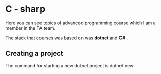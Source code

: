 # C - sharp

Here you can see topics of advanced programming course which I am a member in the TA team. 

The stack that courses was based on was **dotnet** and **C#** .

## Creating a project 

The command for starting a new dotnet project is dotnet new <template> . The template used in this course is `console`.

```bash
dotnet new console
```

After making a project try the command to check every thing is ok or not ( in the project directory ) : 
```bash
dotnet build
```

To run the project: 
```bash
dotnet run
```

Then in the another directory :

```bash
dotnet new sln --name MySolution
```

> In a directory you should have just one solution file or project. solution file and projects are the files that need to be built.

Then for adding the project to the solution : 
``` bash
dotnet sln MySolution.sln add .
```
## Strings 

String is an array of characters. You can apply any operation on strings using this fact. But using implemented methods is always a better idea.

Neat functions:
- ToUpper, ToLower
- Split
- Substring
- Replace
- Index of
- accessing individual character

The `String` class in `System` has some operator overloadings.

> Null is not empty string.

any attempt to call a method on a null string causes a `NullReferenceException`.

> There is something called `StringBuilder` for fast string creation. (Search about this item, read from documentaion)

```C#
var s = "Helloo world!!";
Console.WriteLine(s.ToUpper());   // Outputs "HELLO WORLD"
Console.WriteLine(s.ToLower());

string s3 = "Visual C# Express C#";
System.Console.WriteLine(s3.Substring(7, 2));
// Output: "C#"

System.Console.WriteLine(s3.Replace("C#", "Basic"));
// Output: "Visual Basic Express"

// Index values are zero-based
int index = s3.IndexOf("C");
// index = 7
System.Console.WriteLine(index);
```

Split method :
```C#
var a = "pisazadeh@outlook.com";
string[] subs = a.Split('@', '.');
foreach (string item in subs)
{
    System.Console.WriteLine(item);
}
```

## File IO

For working with files, you should use the package below : 
```C#
using System.IO ;
```

First interaction to files is to write a word in a file:
```C#
string stdid = Console.ReadLine();
File.WriteAllText("stdlist.txt", stdid + "\n");
```

To read content from a file:
```C#
string content = File.ReadAllText(filename);
System.Console.WriteLine(content);
```
> Write `cw` and then vscode will print the `System.Console.WriteLine()` 

## Exception handling

Errors happen all the time, an error can be a fatal error and cause suspension in our app which is not good. 

There is other things that we can do with errors, we can raise an exception for them and then handle them. 

### Keywords
* raise
* try
* except
* exception
* catch
* finally
* throw

### Try, catch, finally
Consider you called a method, which an exception was raised in because the behaviour that we didn't want to happen , happened.

Now we have an exception and we must catch it. We do it using try, except :
```C#
try
{
    method()
}
catch
{

}
finally
{

}

```
The `finally` section is the section that is executed anyway.

### Exception
C# is an object oriented language, like java. Almost every entity you see is a class, And so the Exception. 

Exception has some behaviors that we can override them using inheritence . 

We can define our custom exception . 

There are some pre-defined exceptions in C#.

![](https://github.com/parsaeisa/Notes/blob/main/languages/exceptions_c%23.png)

There is no need to define these exceptions : 
```C#
var num = Convert.ToInt32(System.Console.ReadLine());
int a = 0 ;
try
{
    a = 255/num ;            
}
catch (DivideByZeroException e)
{
    System.Console.WriteLine("exception caught {0}", e);
    // throw;
}
finally
{
    System.Console.WriteLine("result {0}", a);
}
```

### Throw
What do we do with exceptions ? we raise them and catch them in another place in the code. 

When an error is happening or an unwanted cyclomathic path has been taken, instead of halting the application we raise an exception.

You can throw these exceptions by your self. For example if you have a system that someone with the age under 10 cannot access you can use the code below : 
```C#
static void checkAge(int age)
{
  if (age < 18)
  {
    throw new ArithmeticException("Access denied - You must be at least 18 years old.");
  }
  else
  {
    Console.WriteLine("Access granted - You are old enough!");
  }
}
```

Then you catch it's exception using try, catch.If you don't catch it your app gonna take Unhandled exception error 
which is critical.

## Enumeration


One of the main purposes of using enums is to limit the values that a variable can take .

For example in a music instrument shopping application the type of product could be typed "guitar" or "guiiitar" or " guitar" and etc. This is problematic so we use enums to only have a single value that is compatible to guitar.

They are of type int and they start from 0. But we can assign them other types : 
```C#
enum ErrorCode : ushort
{
    None = 0,
    Unknown = 1,
    ConnectionLost = 100,
    OutlierReading = 200
}
```

We can convert a number to enum like this : 
```C#
public enum Season
{
    Spring,
    Summer,
    Autumn,
    Winter
}
var c = (Season)4;
```

### Flag enum
C# has two types of enum, normal enum and flag enum. 

With flag enum you can combine values together using binary operands.
```C#
[Flags]
public enum Days
{
    None      = 0b_0000_0000,  // 0
    Monday    = 0b_0000_0001,  // 1
    Tuesday   = 0b_0000_0010,  // 2
    Wednesday = 0b_0000_0100,  // 4
    Thursday  = 0b_0000_1000,  // 8
    Friday    = 0b_0001_0000,  // 16
    Saturday  = 0b_0010_0000,  // 32
    Sunday    = 0b_0100_0000,  // 64
    Weekend   = Saturday | Sunday
}

Days meetingDays = Days.Monday | Days.Wednesday | Days.Friday;
Days workingFromHomeDays = Days.Thursday | Days.Friday;
bool isMeetingOnTuesday = (meetingDays & Days.Tuesday) == Days.Tuesday;
// Is there a meeting on Tuesday: False
```

A variable can contain multiple values from flag enums. For example the number 37 which is `0b_0010_0101` is 
saturday, monday and wednesday which can act as an array for example.

Flag enums can be converted to like other enums : 
```C#
var a = (Days)37 ;
```

## Teaching roadmap 

Write an application that users can buy musical instruments in.

Put two files, each file represents something like table in database :
* Users
* Instruments
* Orders

For choosing instument , first put strings in uppercase format (e.g GUITAR) then put enum.